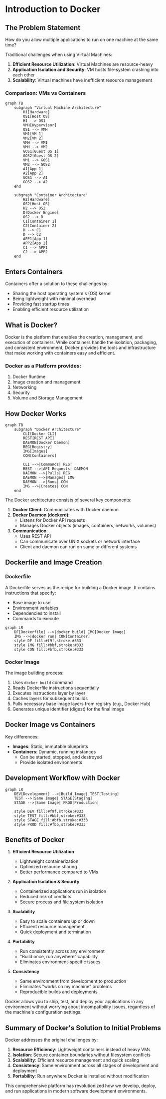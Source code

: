 # Introduction to Docker

## The Problem Statement

How do you allow multiple applications to run on one machine at the same time?

Traditional challenges when using Virtual Machines:

1. **Efficient Resource Utilization**: Virtual Machines are resource-heavy
2. **Application Isolation and Security**: VM hosts file-system crashing into each other
3. **Scalability**: Virtual machines have inefficient resource management

### Comparison: VMs vs Containers

```mermaid
graph TB
    subgraph "Virtual Machine Architecture"
        H1[Hardware]
        OS1[Host OS]
        H1 --> OS1
        VMH[Hypervisor]
        OS1 --> VMH
        VM1[VM 1]
        VM2[VM 2]
        VMH --> VM1
        VMH --> VM2
        GOS1[Guest OS 1]
        GOS2[Guest OS 2]
        VM1 --> GOS1
        VM2 --> GOS2
        A1[App 1]
        A2[App 2]
        GOS1 --> A1
        GOS2 --> A2
    end

    subgraph "Container Architecture"
        H2[Hardware]
        OS2[Host OS]
        H2 --> OS2
        D[Docker Engine]
        OS2 --> D
        C1[Container 1]
        C2[Container 2]
        D --> C1
        D --> C2
        APP1[App 1]
        APP2[App 2]
        C1 --> APP1
        C2 --> APP2
    end
```

## Enters Containers

Containers offer a solution to these challenges by:
- Sharing the host operating system's (OS) kernel
- Being lightweight with minimal overhead
- Providing fast startup times
- Enabling efficient resource utilization

## What is Docker?

Docker is the platform that enables the creation, management, and execution of containers. While containers handle the isolation, packaging, and consistent environment, Docker provides the tools and infrastructure that make working with containers easy and efficient.

### Docker as a Platform provides:
1. Docker Runtime
2. Image creation and management
3. Networking
4. Security
5. Volume and Storage Management

## How Docker Works

```mermaid
graph TB
    subgraph "Docker Architecture"
        CLI[Docker CLI]
        REST[REST API]
        DAEMON[Docker Daemon]
        REG[Registry]
        IMG[Images]
        CON[Containers]
        
        CLI -->|Commands| REST
        REST -->|API Requests| DAEMON
        DAEMON -->|Pulls| REG
        DAEMON -->|Manages| IMG
        DAEMON -->|Runs| CON
        IMG -->|Creates| CON
    end
```

The Docker architecture consists of several key components:

1. **Docker Client**: Communicates with Docker daemon
2. **Docker Daemon (dockerd)**:
    - Listens for Docker API requests
    - Manages Docker objects (images, containers, networks, volumes)
3. **Communication**:
    - Uses REST API
    - Can communicate over UNIX sockets or network interface
    - Client and daemon can run on same or different systems

## Dockerfile and Image Creation

### Dockerfile
A Dockerfile serves as the recipe for building a Docker image. It contains instructions that specify:
- Base image to use
- Environment variables
- Dependencies to install
- Commands to execute

```mermaid
graph LR
    DF[Dockerfile] -->|docker build| IMG[Docker Image]
    IMG -->|docker run| CON[Container]
    style DF fill:#f9f,stroke:#333
    style IMG fill:#bbf,stroke:#333
    style CON fill:#bfb,stroke:#333
```

### Docker Image
The image building process:
1. Uses `docker build` command
2. Reads Dockerfile instructions sequentially
3. Executes instructions layer by layer
4. Caches layers for subsequent builds
5. Pulls necessary base image layers from registry (e.g., Docker Hub)
6. Generates unique identifier (digest) for the final image

## Docker Image vs Containers

Key differences:
- **Images**: Static, immutable blueprints
- **Containers**: Dynamic, running instances
    - Can be started, stopped, and destroyed
    - Provide isolated environments

## Development Workflow with Docker

```mermaid
graph LR
    DEV[Development] -->|Build Image| TEST[Testing]
    TEST -->|Same Image| STAGE[Staging]
    STAGE -->|Same Image| PROD[Production]
    
    style DEV fill:#f9f,stroke:#333
    style TEST fill:#bbf,stroke:#333
    style STAGE fill:#bfb,stroke:#333
    style PROD fill:#fbb,stroke:#333
```

## Benefits of Docker

1. **Efficient Resource Utilization**
    - Lightweight containerization
    - Optimized resource sharing
    - Better performance compared to VMs

2. **Application Isolation & Security**
    - Containerized applications run in isolation
    - Reduced risk of conflicts
    - Secure process and file system isolation

3. **Scalability**
    - Easy to scale containers up or down
    - Efficient resource management
    - Quick deployment and termination

4. **Portability**
    - Run consistently across any environment
    - "Build once, run anywhere" capability
    - Eliminates environment-specific issues

5. **Consistency**
    - Same environment from development to production
    - Eliminates "works on my machine" problems
    - Reproducible builds and deployments

Docker allows you to ship, test, and deploy your applications in any environment without worrying about incompatibility issues, regardless of the machine's configuration settings.

## Summary of Docker's Solution to Initial Problems

Docker addresses the original challenges by:
1. **Resource Efficiency**: Lightweight containers instead of heavy VMs
2. **Isolation**: Secure container boundaries without filesystem conflicts
3. **Scalability**: Efficient resource management and quick scaling
4. **Consistency**: Same environment across all stages of development and deployment
5. **Portability**: Run anywhere Docker is installed without modification

This comprehensive platform has revolutionized how we develop, deploy, and run applications in modern software development environments.